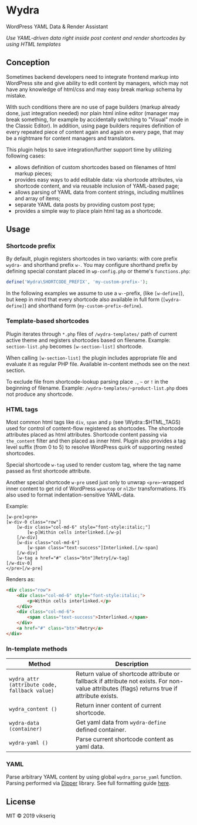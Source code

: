 Wydra
=====

WordPress YAML Data & Render Assistant

*Use YAML-driven data right inside post content and render shortcodes by using HTML templates*

## Conception

Sometimes backend developers need to integrate frontend markup into 
WordPress site and give ability to edit content by managers,
which may not have any knowledge of html/css and may easy break markup schema by mistake.

With such conditions there are no use of page builders
(markup already done, just integration needed) 
nor plain html inline editor 
(manager may break something, for example by accidentally switching to "Visual" mode in the Classic Editor).
In addition, using page builders requires definition of every repeated piece of content 
again and again on every page, that may be a nightmare for content managers and translators.


This plugin helps to save integration/further support time by utilizing following cases:

- allows definition of custom shortcodes based on filenames of html markup pieces;
- provides easy ways to add editable data:
 via shortcode attributes, via shortcode content, 
 and via reusable inclusion of YAML-based page;
- allows parsing of YAML data from content strings, 
 including multilines and array of items;
- separate YAML data posts by providing custom post type;
- provides a simple way to place plain html tag as a shortcode.


## Usage

### Shortcode prefix

By default, plugin registers shortcodes in two variants:
with core prefix `wydra-` and shorthand prefix `w-`.
You may configure shorthand prefix by defining special
constant placed in `wp-config.php` or theme's `functions.php`:

```php
define('Wydra\SHORTCODE_PREFIX', 'my-custom-prefix-');
```

In the following examples we assume to use a `w-`-prefix,
(like `[w-define]`), but keep in mind that every shortcode also available 
in full form (`[wydra-define]`) and shorthand form (`my-custom-prefix-define`).


### Template-based shortcodes

Plugin iterates through `*.php` files of 
`/wydra-templates/` path of current active theme 
and registers shortcodes based on filename.
Example: `section-list.php` becomes `[w-section-list]` shortcode.

When calling `[w-section-list]` the plugin includes
appropriate file and evaluate it as regular PHP file.
Available in-content methods see on the next section.

To exclude file from shortcode-lookup parsing place `.`, `~` or `!` in the beginning of filename.
Example: `/wydra-templates/~product-list.php` does not produce any shortcode.


### HTML tags

Most common html tags like `div`, `span` and `p` (see \Wydra::$HTML_TAGS)
used for control of content-flow registered as shortcodes.
The shortcode attributes placed as html attributes. 
Shortcode content passing via `the_content` filter and then placed as inner html.
Plugin also provides a tag level suffix (from 0 to 5) 
to resolve WordPress quirk of supporting nested shortcodes.

Special shortcode `w-tag` used to render custom tag, 
where the tag name passed as first shortcode attribute.

Another special shortcode `w-pre` used just only to unwrap `<pre>`-wrapped inner content 
to get rid of WordPress `wpautop` or `nl2br` transformations. 
It’s also used to format indentation-sensitive YAML-data.
 
Example:
```text
[w-pre]<pre>
[w-div-0 class="row"]
    [w-div class="col-md-6" style="font-style:italic;"]
        [w-p]Within cells interlinked.[/w-p]
    [/w-div]
    [w-div class="col-md-6"]
        [w-span class="text-success"]Interlinked.[/w-span]
    [/w-div]
    [w-tag a href="#" class="btn"]Retry[/w-tag]
[/w-div-0]
</pre>[/w-pre]
```

Renders as:

```html
<div class="row">
    <div class="col-md-6" style="font-style:italic;">
        <p>Within cells interlinked.</p>
    </div>
    <div class="col-md-6">
        <span class="text-success">Interlinked.</span>
    </div>
    <a href="#" class="btn">Retry</a>
</div>
```

### In-template methods

| Method | Description |
| --- | --- |
`wydra_attr (attribute code, fallback value)` | Return value of shortcode attribute or fallback if attribute not exists. For non-value attributes (flags) returns true if attribute exists.
`wydra_content ()` | Return inner content of current shortcode.
`wydra-data (container)` | Get yaml data from `wydra-define` defined container.
`wydra-yaml ()` | Parse current shortcode content as yaml data.


### YAML

Parse arbitrary YAML content by using global `wydra_parse_yaml` function.
Parsing performed via [Dipper](https://github.com/secondparty/dipper) library.
See full formatting guide [here](https://github.com/secondparty/dipper/blob/master/README.md#what-it-will-parse).

## License

MIT © 2019 vikseriq
